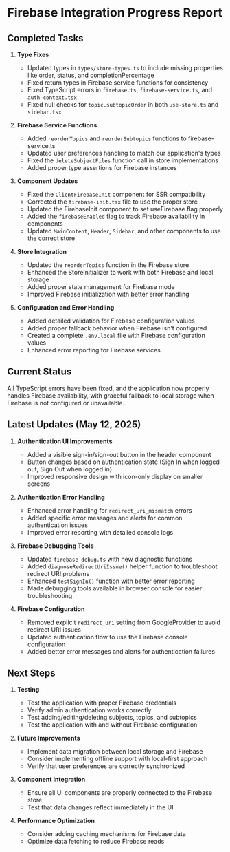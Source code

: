 # Firebase Integration Progress Report

## Completed Tasks

1. **Type Fixes**
   - Updated types in `types/store-types.ts` to include missing properties like order, status, and completionPercentage
   - Fixed return types in Firebase service functions for consistency
   - Fixed TypeScript errors in `firebase.ts`, `firebase-service.ts`, and `auth-context.tsx`
   - Fixed null checks for `topic.subtopicOrder` in both `use-store.ts` and `sidebar.tsx`

2. **Firebase Service Functions**
   - Added `reorderTopics` and `reorderSubtopics` functions to firebase-service.ts
   - Updated user preferences handling to match our application's types
   - Fixed the `deleteSubjectFiles` function call in store implementations
   - Added proper type assertions for Firebase instances

3. **Component Updates**
   - Fixed the `ClientFirebaseInit` component for SSR compatibility
   - Corrected the `firebase-init.tsx` file to use the proper store
   - Updated the FirebaseInit component to set useFirebase flag properly
   - Added the `firebaseEnabled` flag to track Firebase availability in components
   - Updated `MainContent`, `Header`, `Sidebar`, and other components to use the correct store

4. **Store Integration**
   - Updated the `reorderTopics` function in the Firebase store
   - Enhanced the StoreInitializer to work with both Firebase and local storage
   - Added proper state management for Firebase mode
   - Improved Firebase initialization with better error handling

5. **Configuration and Error Handling**
   - Added detailed validation for Firebase configuration values
   - Added proper fallback behavior when Firebase isn't configured
   - Created a complete `.env.local` file with Firebase configuration values
   - Enhanced error reporting for Firebase services

## Current Status

All TypeScript errors have been fixed, and the application now properly handles Firebase availability, with graceful fallback to local storage when Firebase is not configured or unavailable.

## Latest Updates (May 12, 2025)

1. **Authentication UI Improvements**
   - Added a visible sign-in/sign-out button in the header component
   - Button changes based on authentication state (Sign In when logged out, Sign Out when logged in)
   - Improved responsive design with icon-only display on smaller screens
   
2. **Authentication Error Handling**
   - Enhanced error handling for `redirect_uri_mismatch` errors
   - Added specific error messages and alerts for common authentication issues
   - Improved error reporting with detailed console logs
   
3. **Firebase Debugging Tools**
   - Updated `firebase-debug.ts` with new diagnostic functions
   - Added `diagnoseRedirectUriIssue()` helper function to troubleshoot redirect URI problems
   - Enhanced `testSignIn()` function with better error reporting
   - Made debugging tools available in browser console for easier troubleshooting

4. **Firebase Configuration**
   - Removed explicit `redirect_uri` setting from GoogleProvider to avoid redirect URI issues
   - Updated authentication flow to use the Firebase console configuration
   - Added better error messages and alerts for authentication failures

## Next Steps

1. **Testing**
   - Test the application with proper Firebase credentials
   - Verify admin authentication works correctly
   - Test adding/editing/deleting subjects, topics, and subtopics
   - Test the application with and without Firebase configuration

2. **Future Improvements**
   - Implement data migration between local storage and Firebase
   - Consider implementing offline support with local-first approach
   - Verify that user preferences are correctly synchronized

3. **Component Integration**
   - Ensure all UI components are properly connected to the Firebase store
   - Test that data changes reflect immediately in the UI

4. **Performance Optimization**
   - Consider adding caching mechanisms for Firebase data
   - Optimize data fetching to reduce Firebase reads

